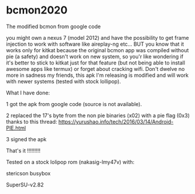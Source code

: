 # bcmon2020
The modified bcmon from google code

you might own a nexus 7 (model 2012) and have the possibility to get frame injection to work with software like aireplay-ng etc... BUT you know that it works only for kitkat because the original bcmon app was compiled without pie (a safety) and doesn't work on new system, so you'r like wondering if it's better to stick to kitkat just for that feature (but not being able to install awesome apps like termux) or forget about cracking wifi. Don't dwelve no more in sadness my friends, this apk I'm releasing is modified and will work with newer systems (tested with stock lollipop).

What I have done:

1 got the apk from google code (source is not available).

2 replaced the 17's byte from the non pie binaries (x02) with a pie flag (0x3) thanks to this thread:
https://yurushao.info/tech/2016/03/14/Android-PIE.html

3 signed the apk

That's it !!!!!!!!!

Tested on a stock lolipop rom (nakasig-lmy47v) with:

stericson busybox

SuperSU-v2.82

